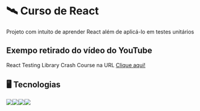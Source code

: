 # :artificial_satellite: Curso de React

Projeto com intuito de aprender React além de aplicá-lo em testes unitários

## Exempo retirado do vídeo do YouTube
React Testing Library Crash Course na URL [Clique aqui!](https://www.youtube.com/watch?v=GLSSRtnNY0g)

## :desktop_computer: Tecnologias

<img src="https://img.shields.io/badge/GitHUB-%202.30.0-yellowgreen" /><img src="https://img.shields.io/badge/React-%2018.2.0-blue" /><img src="https://img.shields.io/badge/React--scripts-5.0.1-lightgray" /><img src="https://img.shields.io/badge/React--dom-18.2.0-red" />